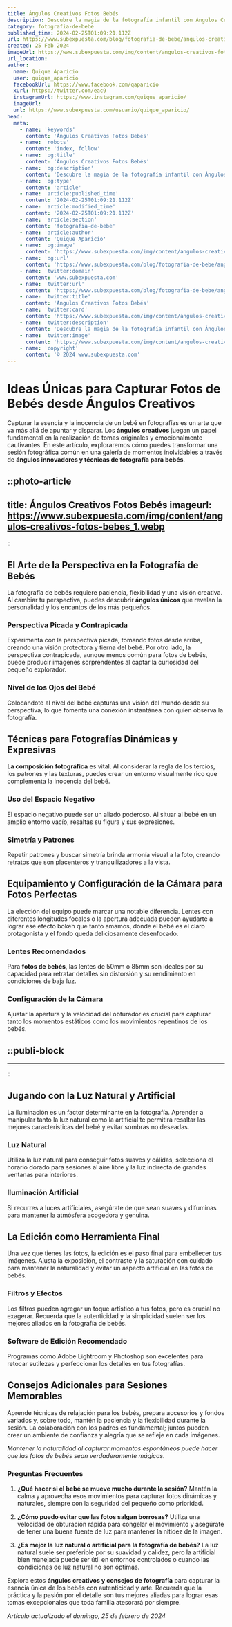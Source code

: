 ```yaml
---
title: Ángulos Creativos Fotos Bebés
description: Descubre la magia de la fotografía infantil con Ángulos Creativos. Captura momentos únicos de tu bebé que durarán para siempre.
category: fotografia-de-bebe
published_time: 2024-02-25T01:09:21.112Z
url: https://www.subexpuesta.com/blog/fotografia-de-bebe/angulos-creativos-fotos-bebes
created: 25 Feb 2024
imageUrl: https://www.subexpuesta.com/img/content/angulos-creativos-fotos-bebes_1.webp
url_location:
author:
  name: Quique Aparicio
  user: quique_aparicio
  facebookUrl: https://www.facebook.com/qaparicio
  xUrl: https://twitter.com/eac9
  instagramUrl: https://www.instagram.com/quique_aparicio/
  imageUrl: 
  url: https://www.subexpuesta.com/usuario/quique_aparicio/
head:
  meta:
    - name: 'keywords'
      content: 'Ángulos Creativos Fotos Bebés'
    - name: 'robots'
      content: 'index, follow'
    - name: 'og:title'
      content: 'Ángulos Creativos Fotos Bebés'
    - name: 'og:description'
      content: 'Descubre la magia de la fotografía infantil con Ángulos Creativos. Captura momentos únicos de tu bebé que durarán para siempre.'
    - name: 'og:type'
      content: 'article'
    - name: 'article:published_time'
      content: '2024-02-25T01:09:21.112Z'
    - name: 'article:modified_time'
      content: '2024-02-25T01:09:21.112Z'
    - name: 'article:section'
      content: 'fotografia-de-bebe'
    - name: 'article:author'
      content: 'Quique Aparicio'
    - name: 'og:image'
      content: 'https://www.subexpuesta.com/img/content/angulos-creativos-fotos-bebes_1.webp'
    - name: 'og:url'
      content: 'https://www.subexpuesta.com/blog/fotografia-de-bebe/angulos-creativos-fotos-bebes'
    - name: 'twitter:domain'
      content: 'www.subexpuesta.com'
    - name: 'twitter:url'
      content: 'https://www.subexpuesta.com/blog/fotografia-de-bebe/angulos-creativos-fotos-bebes'
    - name: 'twitter:title'
      content: 'Ángulos Creativos Fotos Bebés'
    - name: 'twitter:card'
      content: 'https://www.subexpuesta.com/img/content/angulos-creativos-fotos-bebes_1.webp'
    - name: 'twitter:description'
      content: 'Descubre la magia de la fotografía infantil con Ángulos Creativos. Captura momentos únicos de tu bebé que durarán para siempre.'
    - name: 'twitter:image'
      content: 'https://www.subexpuesta.com/img/content/angulos-creativos-fotos-bebes_1.webp'
    - name: 'copyright'
      content: '© 2024 www.subexpuesta.com'
---
```

# Ideas Únicas para Capturar Fotos de Bebés desde Ángulos Creativos

Capturar la esencia y la inocencia de un bebé en fotografías es un arte que va más allá de apuntar y disparar. Los **ángulos creativos** juegan un papel fundamental en la realización de tomas originales y emocionalmente cautivantes. En este artículo, exploraremos cómo puedes transformar una sesión fotográfica común en una galería de momentos inolvidables a través de **ángulos innovadores y técnicas de fotografía para bebés**.


::photo-article
---
title: Ángulos Creativos Fotos Bebés
imageurl: https://www.subexpuesta.com/img/content/angulos-creativos-fotos-bebes_1.webp
---
::


## El Arte de la Perspectiva en la Fotografía de Bebés

La fotografía de bebés requiere paciencia, flexibilidad y una visión creativa. Al cambiar tu perspectiva, puedes descubrir **ángulos únicos** que revelan la personalidad y los encantos de los más pequeños.

### Perspectiva Picada y Contrapicada
Experimenta con la perspectiva picada, tomando fotos desde arriba, creando una visión protectora y tierna del bebé. Por otro lado, la perspectiva contrapicada, aunque menos común para fotos de bebés, puede producir imágenes sorprendentes al captar la curiosidad del pequeño explorador.

### Nivel de los Ojos del Bebé
Colocándote al nivel del bebé capturas una visión del mundo desde su perspectiva, lo que fomenta una conexión instantánea con quien observa la fotografía.

## Técnicas para Fotografías Dinámicas y Expresivas

**La composición fotográfica** es vital. Al considerar la regla de los tercios, los patrones y las texturas, puedes crear un entorno visualmente rico que complementa la inocencia del bebé.

### Uso del Espacio Negativo
El espacio negativo puede ser un aliado poderoso. Al situar al bebé en un amplio entorno vacío, resaltas su figura y sus expresiones.

### Simetría y Patrones
Repetir patrones y buscar simetría brinda armonía visual a la foto, creando retratos que son placenteros y tranquilizadores a la vista.

## Equipamiento y Configuración de la Cámara para Fotos Perfectas

La elección del equipo puede marcar una notable diferencia. Lentes con diferentes longitudes focales o la apertura adecuada pueden ayudarte a lograr ese efecto bokeh que tanto amamos, donde el bebé es el claro protagonista y el fondo queda deliciosamente desenfocado.

### Lentes Recomendados
Para **fotos de bebés**, las lentes de 50mm o 85mm son ideales por su capacidad para retratar detalles sin distorsión y su rendimiento en condiciones de baja luz.

### Configuración de la Cámara
Ajustar la apertura y la velocidad del obturador es crucial para capturar tanto los momentos estáticos como los movimientos repentinos de los bebés.


  ::publi-block
  ---
  ---
  ::
  
  
## Jugando con la Luz Natural y Artificial

La iluminación es un factor determinante en la fotografía. Aprender a manipular tanto la luz natural como la artificial te permitirá resaltar las mejores características del bebé y evitar sombras no deseadas.

### Luz Natural
Utiliza la luz natural para conseguir fotos suaves y cálidas, selecciona el horario dorado para sesiones al aire libre y la luz indirecta de grandes ventanas para interiores.

### Iluminación Artificial
Si recurres a luces artificiales, asegúrate de que sean suaves y difuminas para mantener la atmósfera acogedora y genuina.

## La Edición como Herramienta Final

Una vez que tienes las fotos, la edición es el paso final para embellecer tus imágenes. Ajusta la exposición, el contraste y la saturación con cuidado para mantener la naturalidad y evitar un aspecto artificial en las fotos de bebés.

### Filtros y Efectos
Los filtros pueden agregar un toque artístico a tus fotos, pero es crucial no exagerar. Recuerda que la autenticidad y la simplicidad suelen ser los mejores aliados en la fotografía de bebés.

### Software de Edición Recomendado
Programas como Adobe Lightroom y Photoshop son excelentes para retocar sutilezas y perfeccionar los detalles en tus fotografías.

## Consejos Adicionales para Sesiones Memorables

Aprende técnicas de relajación para los bebés, prepara accesorios y fondos variados y, sobre todo, mantén la paciencia y la flexibilidad durante la sesión. La colaboración con los padres es fundamental; juntos pueden crear un ambiente de confianza y alegría que se refleje en cada imágenes.

_Mantener la naturalidad al capturar momentos espontáneos puede hacer que las fotos de bebés sean verdaderamente mágicas._

### Preguntas Frecuentes

1. **¿Qué hacer si el bebé se mueve mucho durante la sesión?**
   Mantén la calma y aprovecha esos movimientos para capturar fotos dinámicas y naturales, siempre con la seguridad del pequeño como prioridad.

2. **¿Cómo puedo evitar que las fotos salgan borrosas?**
   Utiliza una velocidad de obturación rápida para congelar el movimiento y asegúrate de tener una buena fuente de luz para mantener la nitidez de la imagen.

3. **¿Es mejor la luz natural o artificial para la fotografía de bebés?**
   La luz natural suele ser preferible por su suavidad y calidez, pero la artificial bien manejada puede ser útil en entornos controlados o cuando las condiciones de luz natural no son óptimas.

Explora estos **ángulos creativos y consejos de fotografía** para capturar la esencia única de los bebés con autenticidad y arte. Recuerda que la práctica y la pasión por el detalle son tus mejores aliadas para lograr esas tomas excepcionales que toda familia atesorará por siempre.

_Artículo actualizado el domingo, 25 de febrero de 2024_